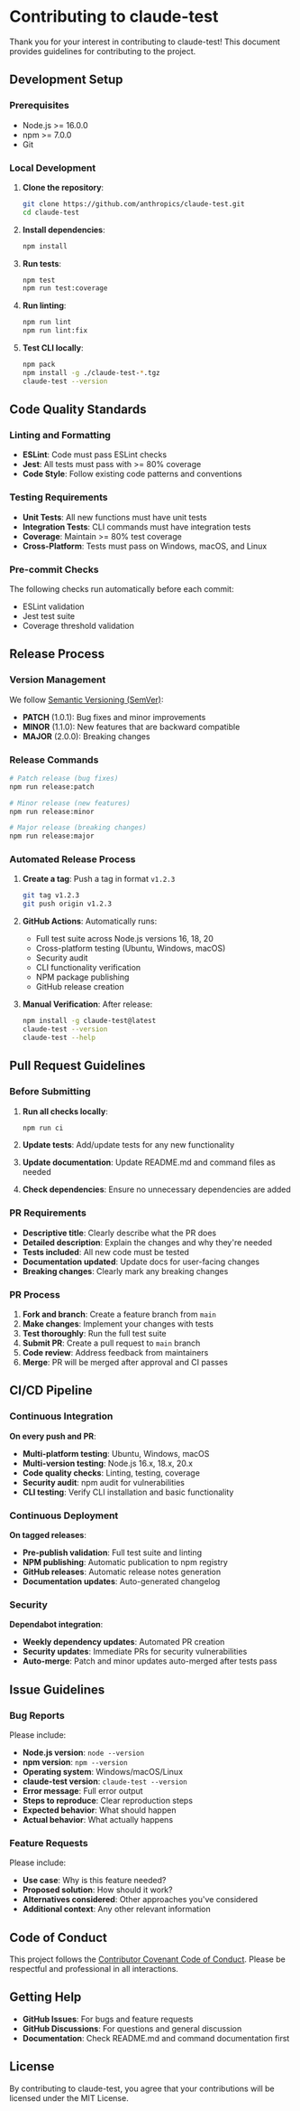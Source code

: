 # Contributing to claude-test

Thank you for your interest in contributing to claude-test! This document provides guidelines for contributing to the project.

## Development Setup

### Prerequisites

- Node.js >= 16.0.0
- npm >= 7.0.0
- Git

### Local Development

1. **Clone the repository**:
   ```bash
   git clone https://github.com/anthropics/claude-test.git
   cd claude-test
   ```

2. **Install dependencies**:
   ```bash
   npm install
   ```

3. **Run tests**:
   ```bash
   npm test
   npm run test:coverage
   ```

4. **Run linting**:
   ```bash
   npm run lint
   npm run lint:fix
   ```

5. **Test CLI locally**:
   ```bash
   npm pack
   npm install -g ./claude-test-*.tgz
   claude-test --version
   ```

## Code Quality Standards

### Linting and Formatting

- **ESLint**: Code must pass ESLint checks
- **Jest**: All tests must pass with >= 80% coverage
- **Code Style**: Follow existing code patterns and conventions

### Testing Requirements

- **Unit Tests**: All new functions must have unit tests
- **Integration Tests**: CLI commands must have integration tests
- **Coverage**: Maintain >= 80% test coverage
- **Cross-Platform**: Tests must pass on Windows, macOS, and Linux

### Pre-commit Checks

The following checks run automatically before each commit:
- ESLint validation
- Jest test suite
- Coverage threshold validation

## Release Process

### Version Management

We follow [Semantic Versioning (SemVer)](https://semver.org/):

- **PATCH** (1.0.1): Bug fixes and minor improvements
- **MINOR** (1.1.0): New features that are backward compatible
- **MAJOR** (2.0.0): Breaking changes

### Release Commands

```bash
# Patch release (bug fixes)
npm run release:patch

# Minor release (new features)
npm run release:minor

# Major release (breaking changes)
npm run release:major
```

### Automated Release Process

1. **Create a tag**: Push a tag in format `v1.2.3`
   ```bash
   git tag v1.2.3
   git push origin v1.2.3
   ```

2. **GitHub Actions**: Automatically runs:
   - Full test suite across Node.js versions 16, 18, 20
   - Cross-platform testing (Ubuntu, Windows, macOS)
   - Security audit
   - CLI functionality verification
   - NPM package publishing
   - GitHub release creation

3. **Manual Verification**: After release:
   ```bash
   npm install -g claude-test@latest
   claude-test --version
   claude-test --help
   ```

## Pull Request Guidelines

### Before Submitting

1. **Run all checks locally**:
   ```bash
   npm run ci
   ```

2. **Update tests**: Add/update tests for any new functionality

3. **Update documentation**: Update README.md and command files as needed

4. **Check dependencies**: Ensure no unnecessary dependencies are added

### PR Requirements

- **Descriptive title**: Clearly describe what the PR does
- **Detailed description**: Explain the changes and why they're needed
- **Tests included**: All new code must be tested
- **Documentation updated**: Update docs for user-facing changes
- **Breaking changes**: Clearly mark any breaking changes

### PR Process

1. **Fork and branch**: Create a feature branch from `main`
2. **Make changes**: Implement your changes with tests
3. **Test thoroughly**: Run the full test suite
4. **Submit PR**: Create a pull request to `main` branch
5. **Code review**: Address feedback from maintainers
6. **Merge**: PR will be merged after approval and CI passes

## CI/CD Pipeline

### Continuous Integration

**On every push and PR**:
- **Multi-platform testing**: Ubuntu, Windows, macOS
- **Multi-version testing**: Node.js 16.x, 18.x, 20.x
- **Code quality checks**: Linting, testing, coverage
- **Security audit**: npm audit for vulnerabilities
- **CLI testing**: Verify CLI installation and basic functionality

### Continuous Deployment

**On tagged releases**:
- **Pre-publish validation**: Full test suite and linting
- **NPM publishing**: Automatic publication to npm registry
- **GitHub releases**: Automatic release notes generation
- **Documentation updates**: Auto-generated changelog

### Security

**Dependabot integration**:
- **Weekly dependency updates**: Automated PR creation
- **Security updates**: Immediate PRs for security vulnerabilities
- **Auto-merge**: Patch and minor updates auto-merged after tests pass

## Issue Guidelines

### Bug Reports

Please include:
- **Node.js version**: `node --version`
- **npm version**: `npm --version`
- **Operating system**: Windows/macOS/Linux
- **claude-test version**: `claude-test --version`
- **Error message**: Full error output
- **Steps to reproduce**: Clear reproduction steps
- **Expected behavior**: What should happen
- **Actual behavior**: What actually happens

### Feature Requests

Please include:
- **Use case**: Why is this feature needed?
- **Proposed solution**: How should it work?
- **Alternatives considered**: Other approaches you've considered
- **Additional context**: Any other relevant information

## Code of Conduct

This project follows the [Contributor Covenant Code of Conduct](https://www.contributor-covenant.org/). Please be respectful and professional in all interactions.

## Getting Help

- **GitHub Issues**: For bugs and feature requests
- **GitHub Discussions**: For questions and general discussion
- **Documentation**: Check README.md and command documentation first

## License

By contributing to claude-test, you agree that your contributions will be licensed under the MIT License.